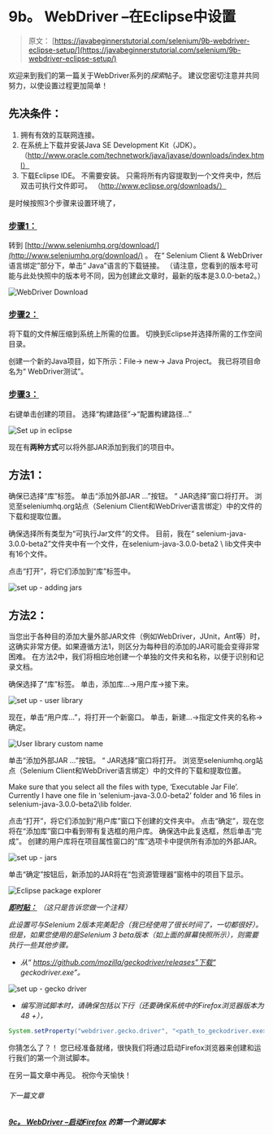 # 9b。 WebDriver –在Eclipse中设置

> 原文： [https://javabeginnerstutorial.com/selenium/9b-webdriver-eclipse-setup/](https://javabeginnerstutorial.com/selenium/9b-webdriver-eclipse-setup/)

欢迎来到我们的第一篇关于WebDriver系列的*探索*帖子。 建议您密切注意并共同努力，以使设置过程更加简单！

## 先决条件：

1.  拥有有效的互联网连接。
2.  在系统上下载并安装Java SE Development Kit（JDK）。 （http://www.oracle.com/technetwork/java/javase/downloads/index.html）
3.  下载Eclipse IDE。 不需要安装。 只需将所有内容提取到一个文件夹中，然后双击可执行文件即可。 （http://www.eclipse.org/downloads/）

是时候按照3个步骤来设置环境了，

### <u>步骤1：</u>

转到 [http://www.seleniumhq.org/download/](http://www.seleniumhq.org/download/) 。 在“ Selenium Client & WebDriver语言绑定”部分下，单击“ Java”语言的下载链接。 （请注意，您看到的版本号可能与此处快照中的版本号不同，因为创建此文章时，最新的版本是3.0.0-beta2。）

![WebDriver Download](img/0b73e11622eb81a47c315a5dfca2bd33.png)

### <u>步骤2：</u>

将下载的文件解压缩到系统上所需的位置。 切换到Eclipse并选择所需的工作空间目录。

创建一个新的Java项目，如下所示：File-> new-> Java Project。 我已将项目命名为“ WebDriver测试”。

### <u>步骤3：</u>

右键单击创建的项目。 选择“构建路径”->“配置构建路径...”

![Set up in eclipse](img/0c13bbcf5a6e7496910ffb5dc4aeff5e.png)

现在有**两种方式**可以将外部JAR添加到我们的项目中。

## 方法1：

确保已选择“库”标签。 单击“添加外部JAR ...”按钮。 “ JAR选择”窗口将打开。 浏览至seleniumhq.org站点（Selenium Client和WebDriver语言绑定）中的文件的下载和提取位置。

确保选择所有类型为“可执行Jar文件”的文件。 目前，我在“ selenium-java-3.0.0-beta2”文件夹中有一个文件，在selenium-java-3.0.0-beta2 \ lib文件夹中有16个文件。

点击“打开”，将它们添加到“库”标签中。

![set up - adding jars](img/880ea8dae2b40384dc07196fdbad4411.png)

## 方法2：

当您出于各种目的添加大量外部JAR文件（例如WebDriver，JUnit，Ant等）时，这确实非常方便。如果遵循方法1，则区分为每种目的添加的JAR可能会变得非常困难。 在方法2中，我们将相应地创建一个单独的文件夹和名称，以便于识别和记录文档。

确保选择了“库”标签。 单击，添加库…->用户库->接下来。

![set up - user library](img/bf14e54d476d9a29513d8492c9ced139.png)

现在，单击“用户库...”，将打开一个新窗口。 单击，新建...->指定文件夹的名称->确定。

![User library custom name](img/cecbd5cf7bdbab42d44db3cebb5143d1.png)

单击“添加外部JAR ...”按钮。 “ JAR选择”窗口将打开。 浏览至seleniumhq.org站点（Selenium Client和WebDriver语言绑定）中的文件的下载和提取位置。

Make sure that you select all the files with type, ‘Executable Jar File’.  Currently I have one file in ‘selenium-java-3.0.0-beta2’ folder and 16 files in selenium-java-3.0.0-beta2\lib folder.

点击“打开”，将它们添加到“用户库”窗口下创建的文件夹中。 点击“确定”，现在您将在“添加库”窗口中看到带有复选框的用户库。 确保选中此复选框，然后单击“完成”。 创建的用户库将在项目属性窗口的“库”选项卡中提供所有添加的外部JAR。

![set up - jars](img/9b17625febb72772c5a42b94205880b2.png)

单击“确定”按钮后，新添加的JAR将在“包资源管理器”窗格中的项目下显示。

![Eclipse package explorer](img/47b2fc334fea0ad2428f1895376e5580.png)

***<u>即时贴：</u>*** *（这只是告诉您做一个注释）*

*此设置可与Selenium 2版本完美配合（我已经使用了很长时间了，一切都很好）。 但是，如果您使用的是Selenium 3 beta版本（如上面的屏幕快照所示），则需要执行一些其他步骤。*

*   *从“ https://github.com/mozilla/geckodriver/releases”下载“ geckodriver.exe”。*

![set up - gecko driver](img/ea1465c979004461a1cb631d319582fe.png)

*   *编写测试脚本时，请确保包括以下行（还要确保系统中的Firefox浏览器版本为48 +），*

```java
System.setProperty("webdriver.gecko.driver", "<path_to_geckodriver.exe>");
```

你猜怎么了？！ 您已经准备就绪，很快我们将通过启动Firefox浏览器来创建和运行我们的第一个测试脚本。

在另一篇文章中再见。 祝你今天愉快！

###### 下一篇文章

##### [9c。 WebDriver –启动Firefox](https://javabeginnerstutorial.com/selenium/9c-webdriver-first-test-script-firefox/ "9c. WebDriver – First test script by launching Firefox") 的第一个测试脚本
